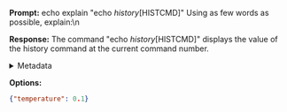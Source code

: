 **Prompt:**
echo explain "echo $history[$HISTCMD]"
 Using as few words as possible, explain:\n

**Response:**
The command "echo $history[$HISTCMD]" displays the value of the history command at the current command number.

<details><summary>Metadata</summary>

- Duration: 1152 ms
- Datetime: 2023-08-30T18:26:59.154394
- Model: gpt-3.5-turbo-0613

</details>

**Options:**
```json
{"temperature": 0.1}
```

